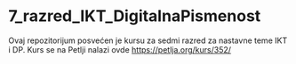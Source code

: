 # 7_razred_IKT_DigitalnaPismenost

Ovaj repozitorijum posvećen je kursu za sedmi razred za nastavne teme IKT i DP. Kurs se na Petlji nalazi ovde https://petlja.org/kurs/352/
